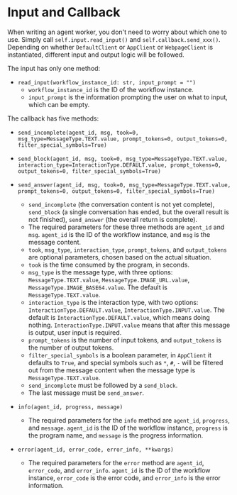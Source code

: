 # Input and Callback

When writing an agent worker, you don't need to worry about which one to use. Simply call `self.input.read_input()` and `self.callback.send_xxx()`. Depending on whether `DefaultClient` or `AppClient` or `WebpageClient` is instantiated, different input and output logic will be followed.

The input has only one method:
- `read_input(workflow_instance_id: str, input_prompt = "")`
  - `workflow_instance_id` is the ID of the workflow instance.
  - `input_prompt` is the information prompting the user on what to input, which can be empty.

The callback has five methods:
- `send_incomplete(agent_id, msg, took=0, msg_type=MessageType.TEXT.value, prompt_tokens=0, output_tokens=0, filter_special_symbols=True)`
- `send_block(agent_id, msg, took=0, msg_type=MessageType.TEXT.value, interaction_type=InteractionType.DEFAULT.value, prompt_tokens=0, output_tokens=0, filter_special_symbols=True)`
- `send_answer(agent_id, msg, took=0, msg_type=MessageType.TEXT.value, prompt_tokens=0, output_tokens=0, filter_special_symbols=True)`

  - `send_incomplete` (the conversation content is not yet complete), `send_block` (a single conversation has ended, but the overall result is not finished), `send_answer` (the overall return is complete).
  - The required parameters for these three methods are `agent_id` and `msg`. `agent_id` is the ID of the workflow instance, and `msg` is the message content.
  - `took`, `msg_type`, `interaction_type`, `prompt_tokens`, and `output_tokens` are optional parameters, chosen based on the actual situation.
  - `took` is the time consumed by the program, in seconds.
  - `msg_type` is the message type, with three options: `MessageType.TEXT.value`, `MessageType.IMAGE_URL.value`, `MessageType.IMAGE_BASE64.value`. The default is `MessageType.TEXT.value`.
  - `interaction_type` is the interaction type, with two options: `InteractionType.DEFAULT.value`, `InteractionType.INPUT.value`. The default is `InteractionType.DEFAULT.value`, which means doing nothing. `InteractionType.INPUT.value` means that after this message is output, user input is required.
  - `prompt_tokens` is the number of input tokens, and `output_tokens` is the number of output tokens.
  - `filter_special_symbols` is a boolean parameter, in `AppClient` it defaults to `True`, and special symbols such as `*`, `#`, `-` will be filtered out from the message content when the message type is `MessageType.TEXT.value`.
  - `send_incomplete` must be followed by a `send_block`.
  - The last message must be `send_answer`.

- `info(agent_id, progress, message)`
  - The required parameters for the `info` method are `agent_id`, `progress`, and `message`. `agent_id` is the ID of the workflow instance, `progress` is the program name, and `message` is the progress information.

- `error(agent_id, error_code, error_info, **kwargs)`
  - The required parameters for the `error` method are `agent_id`, `error_code`, and `error_info`. `agent_id` is the ID of the workflow instance, `error_code` is the error code, and `error_info` is the error information.
